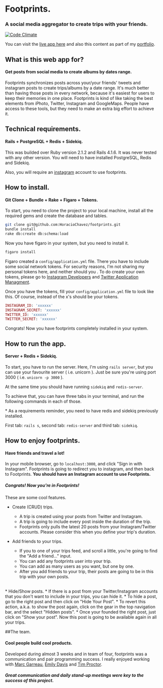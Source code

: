 # Footprints.
### A social media aggregator to create trips with your friends.

[![Code Climate](https://codeclimate.com/github/HoracioChavez/footprints/badges/gpa.svg)](https://codeclimate.com/github/HoracioChavez/footprints) 

You can visit the [live app here](http://h6c5.com/footprints) and also this content as part of my [portfolio](http://h6c5.com/horaciochavez).

## What is this web app for?
#### Get posts from social media to create albums by dates range.

Footprints synchronizes posts across your/your friends' tweets and instagram posts to create trips/albums by a date range. It's much better than having those posts in every network, because it's easiest for users to keep their memories in one place. Footprints is kind of like taking the best elements from iPhoto, Twitter, Instagram and GoogleMaps. People have access to these tools, but they need to make an extra big effort to achieve it. 

## Technical requirements.
#### Rails + PostgreSQL + Redis + Sidekiq.

This was builded over Ruby version 2.1.2 and Rails 4.1.6. It was never tested with any other version. You will need to have installed PostgreSQL, Redis and Sidekiq.

Also, you will require an [instagram](http://instagram.com) account to use footprints.

## How to install.
#### Git Clone + Bundle + Rake + Figaro + Tokens.

To start, you need to clone the project to your local machine, install all the required gems and create the database and tables.

```bash
git clone git@github.com:HoracioChavez/footprints.git
bundle install
rake db:create db:schema:load
```

Now you have figaro in your system, but you need to install it.

```bash
figaro install
```

Figaro created a `config/application.yml` file. There you have to include some social network tokens. For security reasons, I'm not sharing my personal tokens here, and neither should you . To do create your own tokens, please go to [Instagram Developers](http://instagram.com/developer/) and [Twitter Application Managment](https://apps.twitter.com).

Once you have the tokens, fill your `config/application.yml` file to look like this. 
Of course, instead of the x's should be your tokens.

```ruby
INSTAGRAM_ID: 'xxxxxx'
INSTAGRAM_SECRET: 'xxxxxx'
TWITTER_ID: 'xxxxxx'
TWITTER_SECRET: 'xxxxxx'
```
Congrats! Now you have footprints completely installed in your system.

## How to run the app.
#### Server + Redis + Sidekiq.

To start, you have to run the server. Here, I'm using `rails server`, but you can use your favourite server ( i.e. unicorn ). Just be sure you're using port 3000 ( i.e. `unicorn -p 3000` ).  

At the same time you should have running `sidekiq` and `redis-server`.

To achieve that, you can have three tabs in your terminal, and run the following commands in each of those.  

\* As a requirements reminder, you need to have redis and sidekiq previously installed.

First tab: `rails s`, second tab: `redis-server` and third tab: `sidekiq`.

## How to enjoy footprints.
#### Have friends and travel a lot!

In your mobile browser, go to `localhost:3000`, and click "Sign in with Instagram".  Footprints is going to redirect you to instagram, and then back to Footprints. **You should have an Instagram account to use Footprints.**

##### Congrats! Now you're in Footprints!

These are some cool features.

* Create (CRUD) trips.
  * A trip is created using your posts from Twitter and Instagram.
  * A trip is going to include every post inside the duration of the trip.
  * Footprints only pulls the latest 20 posts from your Instagram/Twitter accounts. Please consider this when you define your trip's duration.


* Add friends to your trips.
  * If you to one of your trips feed, and scroll a little, you're going to find the "Add a friend..." input.
  * You can add any footprints user into your trip.
  * You can add as many users as you want, but one by one.
  * After you add friends to your trip, their posts are going to be in this trip with your own posts.  
<br>
* Hide/Show posts.
  * If there is a post from your Twitter/Instagram accounts that you don't want to include in your trips, you can hide it.
  * To hide a post, go to the right post and then click on "Hide Your Post".
  * To revert this action, a.k.a. to show the post again, click on the gear in the top navigation bar, and the select "Hidden posts".
  * Once your founded the right post, just click on "Show your post". Now this post is going to be available again in all your trips.

##The team.
#### Cool people build cool products.

Developed during almost 3 weeks and in team of four, footprints was a communication and pair programming success. I really enjoyed working with [Marc Garreau](https://github.com/MarcGarreau), [Emily Davis](https://github.com/emilyadavis303) and [Tim Proctor](https://github.com/timproctor). 

##### Great communication and daily stand-up meetings were key to the success of this project. 
